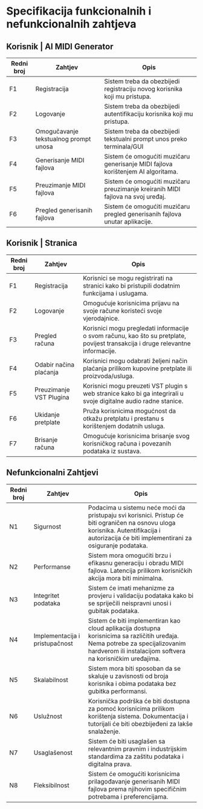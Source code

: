 # Specifikacija funkcionalnih i nefunkcionalnih zahtjeva

## Korisnik | AI MIDI Generator

| **Redni broj** | **Zahtjev**                           | **Opis**                                                                         |
|----------------|---------------------------------------|----------------------------------------------------------------------------------|
| F1             | Registracija                          | Sistem treba da obezbijedi registraciju novog korisnika koji mu pristupa.        |
| F2             | Logovanje                             | Sistem treba da obezbijedi autentifikaciju korisnika koji mu pristupa.           |
| F3             | Omogučavanje tekstualnog prompt unosa | Sistem treba da obezbijedi tekstualni prompt unos preko terminala/GUI            |
| F4             | Generisanje MIDI fajlova              | Sistem će omogućiti muzičaru generisanje MIDI fajlova korištenjem AI algoritama. |
| F5             | Preuzimanje MIDI fajlova              | Sistem će omogućiti muzičaru preuzimanje kreiranih MIDI fajlova na svoj uređaj.  |
| F6             | Pregled generisanih fajlova           | Sistem će omogućiti muzičaru pregled generisanih fajlova unutar aplikacije.      |

## Korisnik | Stranica

| **Redni broj** | **Zahtjev**               | **Opis**                                                                                                                        |
|----------------|---------------------------|---------------------------------------------------------------------------------------------------------------------------------|
| F1             | Registracija              | Korisnici se mogu registrirati na stranici kako bi pristupili dodatnim funkcijama i uslugama.                                   |
| F2             | Logovanje                 | Omogućuje korisnicima prijavu na svoje račune koristeći svoje vjerodajnice.                                                     |
| F3             | Pregled računa            | Korisnici mogu pregledati informacije o svom računu, kao što su pretplate, povijest transakcija i druge relevantne informacije. |
| F4             | Odabir načina plaćanja    | Korisnici mogu odabrati željeni način plaćanja prilikom kupovine pretplate ili proizvoda/usluga.                                |
| F5             | Preuzimanje VST Plugina   | Korisnici mogu preuzeti VST plugin s web stranice kako bi ga integrirali u svoje digitalne audio radne stanice.                 |
| F6             | Ukidanje pretplate        | Pruža korisnicima mogućnost da otkažu pretplatu i prestanu s korištenjem dodatnih usluga.                                       |
| F7             | Brisanje računa           | Omogućuje korisnicima brisanje svog korisničkog računa i povezanih podataka iz sustava.                                         |

## Nefunkcionalni Zahtjevi

| **Redni broj** | **Zahtjev**                    | **Opis**                                                                                                                                                                                     |
|----------------|--------------------------------|----------------------------------------------------------------------------------------------------------------------------------------------------------------------------------------------|
| N1             | Sigurnost                      | Podacima u sistemu neće moći da pristupaju svi korisnici. Pristup će biti ograničen na osnovu uloga korisnika. Autentifikacija i autorizacija će biti implementirani za osiguranje podataka. |
| N2             | Performanse                    | Sistem mora omogućiti brzu i efikasnu generaciju i obradu MIDI fajlova. Latencija prilikom korisničkih akcija mora biti minimalna.                                                           |
| N3             | Integritet podataka            | Sistem će imati mehanizme za provjeru i validaciju podataka kako bi se spriječili neispravni unosi i gubitak podataka.                                                                       |
| N4             | Implementacija i pristupačnost | Sistem će biti implementiran kao cloud aplikacija dostupna korisnicima sa različitih uređaja. Nema potrebe za specijalizovanim hardverom ili instalacijom softvera na korisničkim uređajima. |
| N5             | Skalabilnost                   | Sistem mora biti sposoban da se skaluje u zavisnosti od broja korisnika i obima podataka bez gubitka performansi.                                                                            |
| N6             | Uslužnost                      | Korisnička podrška će biti dostupna za pomoć korisnicima prilikom korištenja sistema. Dokumentacija i tutorijali će biti obezbijeđeni za lakše snalaženje.                                   |
| N7             | Usaglašenost                   | Sistem će biti usaglašen sa relevantnim pravnim i industrijskim standardima za zaštitu podataka i digitalna prava.                                                                           |
| N8             | Fleksibilnost                  | Sistem će omogućiti korisnicima prilagođavanje generisanih MIDI fajlova prema njihovim specifičnim potrebama i preferencijama.                                                               |
